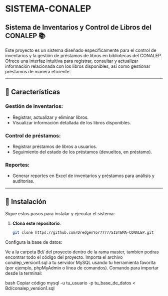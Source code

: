 # SISTEMA-CONALEP

## Sistema de Inventarios y Control de Libros del CONALEP 📚

Este proyecto es un sistema diseñado específicamente para el control de inventarios y la gestión de préstamos de libros en bibliotecas del CONALEP. Ofrece una interfaz intuitiva para registrar, consultar y actualizar información relacionada con los libros disponibles, así como gestionar préstamos de manera eficiente.

---

## 📝 Características

### Gestión de inventarios:
- Registrar, actualizar y eliminar libros.
- Visualizar información detallada de los libros disponibles.

### Control de préstamos:
- Registrar préstamos de libros a usuarios.
- Seguimiento del estado de los préstamos (devueltos, en préstamo).


### Reportes:
- Generar reportes en Excel de inventarios y préstamos para análisis y auditorías.

---

## 🚀 Instalación

Sigue estos pasos para instalar y ejecutar el sistema:

1. **Clona este repositorio**:
   ```bash
   git clone https://github.com/DredgenYor7777/SISTEMA-CONALEP.git
Configura la base de datos:

Ve a la carpeta Bd/ del proyecto dentro de la rama master, tambien podras encontrar todo el código del proyecto.
Importa el archivo conalep_version1.sql a tu servidor MySQL usando tu herramienta favorita (por ejemplo, phpMyAdmin o línea de comandos).
Comando para importar desde la terminal:

bash
Copiar código
mysql -u tu_usuario -p tu_base_de_datos < Bd/conalep_version1.sql
